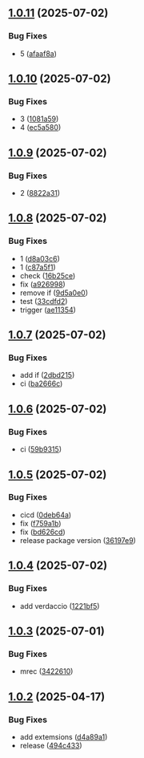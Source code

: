 ## [1.0.11](https://github.com/KhanhTQ-hub/com.ktgame.ads.core/compare/v1.0.10...v1.0.11) (2025-07-02)


### Bug Fixes

* 5 ([afaaf8a](https://github.com/KhanhTQ-hub/com.ktgame.ads.core/commit/afaaf8a77650cfc25e336134277ed6e0647a0745))

## [1.0.10](https://github.com/KhanhTQ-hub/com.ktgame.ads.core/compare/v1.0.9...v1.0.10) (2025-07-02)


### Bug Fixes

* 3 ([1081a59](https://github.com/KhanhTQ-hub/com.ktgame.ads.core/commit/1081a5975fe197ca2e484180b505b79757225112))
* 4 ([ec5a580](https://github.com/KhanhTQ-hub/com.ktgame.ads.core/commit/ec5a5805029c1df081e7e952844aeaef34e68b7b))

## [1.0.9](https://github.com/KhanhTQ-hub/com.ktgame.ads.core/compare/v1.0.8...v1.0.9) (2025-07-02)


### Bug Fixes

* 2 ([8822a31](https://github.com/KhanhTQ-hub/com.ktgame.ads.core/commit/8822a31a2f939fef37cfc2b6c2439c0a9958cf49))

## [1.0.8](https://github.com/KhanhTQ-hub/com.ktgame.ads.core/compare/v1.0.7...v1.0.8) (2025-07-02)


### Bug Fixes

* 1 ([d8a03c6](https://github.com/KhanhTQ-hub/com.ktgame.ads.core/commit/d8a03c6becd2f61c9e02cfd4307b640923ab2b0b))
* 1 ([c87a5f1](https://github.com/KhanhTQ-hub/com.ktgame.ads.core/commit/c87a5f1fda884588e16e56c78e25d3214f758bba))
* check ([16b25ce](https://github.com/KhanhTQ-hub/com.ktgame.ads.core/commit/16b25cea8883e1f89646b16eae3f4593ac263d57))
* fix ([a926998](https://github.com/KhanhTQ-hub/com.ktgame.ads.core/commit/a926998893915dea51ecb641414029c54ff23b5b))
* remove if ([9d5a0e0](https://github.com/KhanhTQ-hub/com.ktgame.ads.core/commit/9d5a0e06d351328fe856e82bd8fe9bcb5a3784d5))
* test ([33cdfd2](https://github.com/KhanhTQ-hub/com.ktgame.ads.core/commit/33cdfd27a654048163e531c9c99ae78738e60833))
* trigger ([ae11354](https://github.com/KhanhTQ-hub/com.ktgame.ads.core/commit/ae11354754a0e60c8b21f0aaa5891758d3b3860c))

## [1.0.7](https://github.com/KhanhTQ-hub/com.ktgame.ads.core/compare/v1.0.6...v1.0.7) (2025-07-02)


### Bug Fixes

* add if ([2dbd215](https://github.com/KhanhTQ-hub/com.ktgame.ads.core/commit/2dbd215e2214b6235a041295123c456f03dd58ad))
* ci ([ba2666c](https://github.com/KhanhTQ-hub/com.ktgame.ads.core/commit/ba2666c53f6a1cae4052b0843bd56a520548a5db))

## [1.0.6](https://github.com/KhanhTQ-hub/com.ktgame.ads.core/compare/v1.0.5...v1.0.6) (2025-07-02)


### Bug Fixes

* ci ([59b9315](https://github.com/KhanhTQ-hub/com.ktgame.ads.core/commit/59b93152d048e80c349a31c64612a191c6ff1803))

## [1.0.5](https://github.com/KhanhTQ-hub/com.ktgame.ads.core/compare/v1.0.4...v1.0.5) (2025-07-02)


### Bug Fixes

* cicd ([0deb64a](https://github.com/KhanhTQ-hub/com.ktgame.ads.core/commit/0deb64afcd75e897aed977b98f382702e4112020))
* fix ([f759a1b](https://github.com/KhanhTQ-hub/com.ktgame.ads.core/commit/f759a1bfcc35e8c85b83bdd8c96222d78625ef53))
* fix ([bd626cd](https://github.com/KhanhTQ-hub/com.ktgame.ads.core/commit/bd626cdc4d65a14a418a5bbd2720e247f3075428))
* release package version ([36197e9](https://github.com/KhanhTQ-hub/com.ktgame.ads.core/commit/36197e922a92c5504625f21cf0cd698437e6e84c))

## [1.0.4](https://github.com/KhanhTQ-hub/com.ktgame.ads.core/compare/v1.0.3...v1.0.4) (2025-07-02)


### Bug Fixes

* add verdaccio ([1221bf5](https://github.com/KhanhTQ-hub/com.ktgame.ads.core/commit/1221bf55bf035c4afe521bb6acaa8d29b03b77fb))

## [1.0.3](https://github.com/KhanhTQ-hub/com.ktgame.ads.core/compare/v1.0.2...v1.0.3) (2025-07-01)


### Bug Fixes

* mrec ([3422610](https://github.com/KhanhTQ-hub/com.ktgame.ads.core/commit/342261085ce2afead0132f6c2a8b8af3e9e5847f))

## [1.0.2](https://github.com/KhanhTQ-hub/com.ktgame.ads.core/compare/v1.0.1...v1.0.2) (2025-04-17)


### Bug Fixes

* add extemsions ([d4a89a1](https://github.com/KhanhTQ-hub/com.ktgame.ads.core/commit/d4a89a1e1aee6768ae4a4d451400da35fe7a491b))
* release ([494c433](https://github.com/KhanhTQ-hub/com.ktgame.ads.core/commit/494c43348cf0e9bb099bb9d8b0691c9718e840b5))
